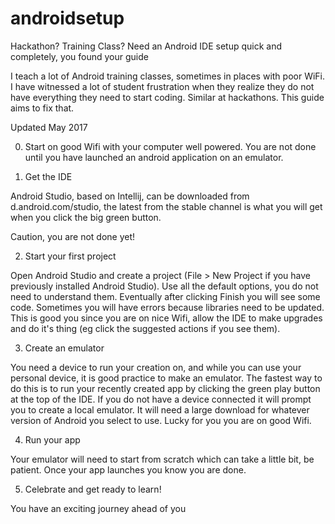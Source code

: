 # androidsetup
Hackathon?  Training Class?  Need an Android IDE setup quick and completely, you found your guide

I teach a lot of Android training classes, sometimes in places with poor WiFi.  I have witnessed a lot of student frustration when they realize they do not have everything they need to start coding.  Similar at hackathons. This guide aims to fix that.

Updated May 2017

0. Start on good Wifi with your computer well powered.  You are not done until you have launched an android application on an emulator.

1. Get the IDE

Android Studio, based on Intellij, can be downloaded from d.android.com/studio, the latest from the stable channel is what you will get when you click the big green button.

Caution, you are not done yet!

2. Start your first project

Open Android Studio and create a project (File > New Project if you have previously installed Android Studio). Use all the default options, you do not need to understand them.  Eventually after clicking Finish you will see some code.  Sometimes you will have errors because libraries need to be updated.  This is good you since you are on nice Wifi, allow the IDE to make upgrades and do it's thing (eg click the suggested actions if you see them).

3. Create an emulator

You need a device to run your creation on, and while you can use your personal device, it is good practice to make an emulator.  The fastest way to do this is to run your recently created app by clicking the green play button at the top of the IDE.  If you do not have a device connected it will prompt you to create a local emulator.  It will need a large download for whatever version of Android you select to use.  Lucky for you you are on good Wifi.  

4. Run your app

Your emulator will need to start from scratch which can take a little bit, be patient.  Once your app launches you know you are done.

5. Celebrate and get ready to learn!

You have an exciting journey ahead of you
